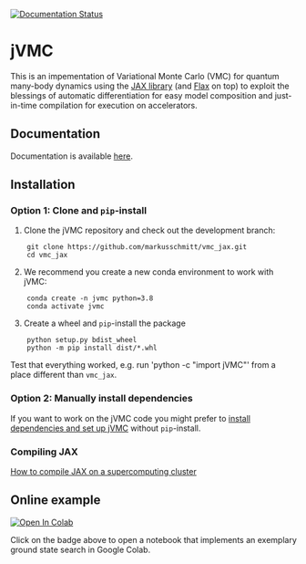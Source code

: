[![Documentation Status](https://readthedocs.org/projects/jvmc/badge/?version=latest)](https://jvmc.readthedocs.io/en/latest/?badge=latest)

# jVMC
This is an impementation of Variational Monte Carlo (VMC) for quantum many-body dynamics using the [JAX library](https://jax.readthedocs.io "JAX library") (and [Flax](https://flax.readthedocs.io "FLAX library") on top) to exploit the blessings of automatic differentiation for easy model composition and just-in-time compilation for execution on accelerators.

## Documentation

Documentation is available [here](https://jvmc.readthedocs.io/en/latest/ "Documentation").

## Installation

### Option 1: Clone and ``pip``-install

1. Clone the jVMC repository and check out the development branch:

```
    git clone https://github.com/markusschmitt/vmc_jax.git
    cd vmc_jax
```

2. We recommend you create a new conda environment to work with jVMC:

```
    conda create -n jvmc python=3.8
    conda activate jvmc
```

3. Create a wheel and ``pip``-install the package
```
    python setup.py bdist_wheel
    python -m pip install dist/*.whl
```
Test that everything worked, e.g. run 'python -c "import jVMC"' from a place different than ``vmc_jax``.

### Option 2: Manually install dependencies

If you want to work on the jVMC code you might prefer to [install dependencies and set up jVMC](documentation/readme/installation_instructions.md) without ``pip``-install.

### Compiling JAX

[How to compile JAX on a supercomputing cluster](documentation/readme/compile_jax_on_cluster.md)


## Online example

[![Open In Colab](https://colab.research.google.com/assets/colab-badge.svg)](https://colab.research.google.com/github/markusschmitt/vmc_jax/blob/dev_0.1.0/examples/ex0_ground_state_search.ipynb)

Click on the badge above to open a notebook that implements an exemplary ground state search in Google Colab.
